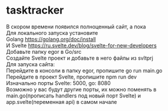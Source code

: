 # tasktracker
В скором времени появился полноценный сайт, а пока  
Для локального запуска установите  
Golang https://golang.org/doc/install  
И Svelte https://ru.svelte.dev/blog/svelte-for-new-developers  
Добавьте папку egor в Go/src  
Создайте Svelte проект и добавьте в него файлы из svltprj  
Для запуска сайта:  
Перейдите в консоли в папку egor, пропишите go run main.go  
Перейдите в проект Svelte, пропишите npm run dev  
Изначально порты Svelte: 5000, go: 8080  
Возможно у вас будут другие порты, их можно поменять в main.go(прописать handlers под новый порт Svelte) и app.svelte(переменная api) в самом начале <script>  
По вопросам пишите telegram: egor_bocharov  
